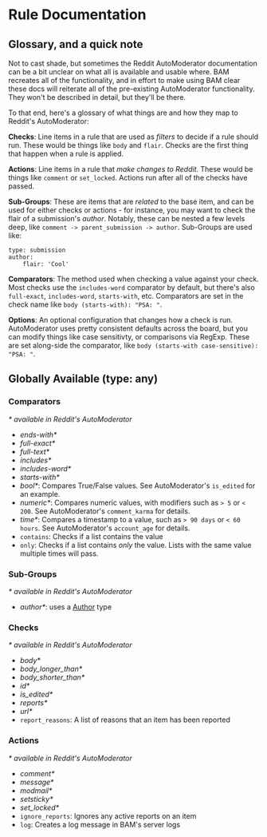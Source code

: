# Rule Documentation
## Glossary, and a quick note

Not to cast shade, but sometimes the Reddit AutoModerator documentation can be a bit unclear on what all is available and usable where. BAM recreates all of the functionality, and in effort to make using BAM clear these docs will reiterate all of the pre-existing AutoModerator functionality. They won't be described in detail, but they'll be there.

To that end, here's a glossary of what things are and how they map to Reddit's AutoModerator:

**Checks**: Line items in a rule that are used as _filters_ to decide if a rule should run. These would be things like `body` and `flair`. Checks are the first thing that happen when a rule is applied.

**Actions**: Line items in a rule that _make changes to Reddit_. These would be things like `comment` or `set_locked`. Actions run after all of the checks have passed.

**Sub-Groups**: These are items that are _related_ to the base item, and can be used for either checks or actions - for instance, you may want to check the flair of a submission's _author_. Notably, these can be nested a few levels deep, like `comment -> parent_submission -> author`. Sub-Groups are used like:
```
type: submission
author:
    flair: 'Cool'
```

**Comparators**: The method used when checking a value against your check. Most checks use the `includes-word` comparator by default, but there's also `full-exact`, `includes-word`, `starts-with`, etc. Comparators are set in the check name like `body (starts-with): "PSA: "`.

**Options**: An optional configuration that changes how a check is run. AutoModerator uses pretty consistent defaults across the board, but you can modify things like case sensitivty, or comparisons via RegExp. These are set along-side the comparator, like `body (starts-with case-sensitive): "PSA: "`.

## Globally Available (type: any)
### Comparators
_* available in Reddit's AutoModerator_

- _ends-with*_
- _full-exact*_
- _full-text*_
- _includes*_
- _includes-word*_
- _starts-with*_
- _bool*_: Compares True/False values. See AutoModerator's `is_edited` for an example.
- _numeric*_: Compares numeric values, with modifiers such as `> 5` or `< 200`. See AutoModerator's `comment_karma` for details.
- _time*_: Compares a timestamp to a value, such as `> 90 days` or `< 60 hours`. See AutoModerator's `account_age` for details.
- `contains`: Checks if a list contains the value
- `only`: Checks if a list contains _only_ the value. Lists with the same value multiple times will pass.

### Sub-Groups
_* available in Reddit's AutoModerator_
- _author*_: uses a [Author](#author) type

### Checks
_* available in Reddit's AutoModerator_

- _body*_
- _body_longer_than*_
- _body_shorter_than*_
- _id*_
- _is_edited*_
- _reports*_
- _url*_
- `report_reasons`: A list of reasons that an item has been reported

### Actions
_* available in Reddit's AutoModerator_

- _comment*_
- _message*_
- _modmail*_
- _setsticky*_
- _set_locked*_
- `ignore_reports`: Ignores any active reports on an item
- `log`: Creates a log message in BAM's server logs
